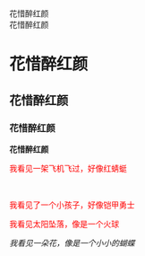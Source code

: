
<html  lang="en">
<head>
  <meta  charset="UTF-8">
  <title>我我的标题V</title>
  <style>
    p{color:red  
        }
  </style>
</head>
<body>
  <div>花惜醉红颜</div>
  <span>花惜醉红颜</span><br/>
  <h1>花惜醉红颜</h1>
  <h2>花惜醉红颜</h2>
  <h3>花惜醉红颜</h3>
  <strong>花惜醉红颜</strong>
  <p>我看见一架飞机飞过，好像红蜻蜓</p><br/>
  <p>我看见了一个小孩子，好像铠甲勇士</p>
  <p>我看见太阳坠落，像是一个火球</p>
  <em>我看见一朵花，像是一个小小的蝴蝶</em>
  
 </body>
 </html>
